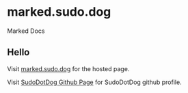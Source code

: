 # marked.sudo.dog

Marked Docs

## Hello

Visit [marked.sudo.dog](https://marked.sudo.dog) for the hosted page.

Visit [SudoDotDog Github Page](//github.com/SudoDotDog) for SudoDotDog github profile.
